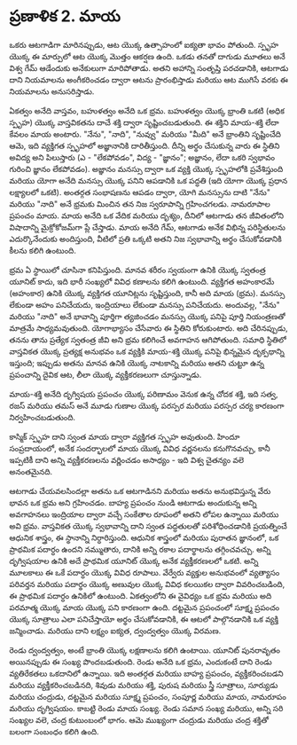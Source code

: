 # ప్రణాళిక 2. మాయ

ఒకరు ఆటగాడిగా మారినప్పుడు, ఆట యొక్క ఉత్సాహంలో ఐక్యతా భావం పోతుంది. స్పృహ యొక్క ఈ మార్పులో ఆట యొక్క మొత్తం ఆకర్షణ ఉంది. ఒకడు తనతో దాగుడు మూతలు అనే విశ్వ గేమ్ ఆడేందుకు అనేకులుగా మారిపోతాడు. అతని అహాన్ని సంతృప్తి పరచడానికి, ఆటగాడు దాని నియమాలను అంగీకరించడం ద్వారా ఆటను ప్రారంభిస్తాడు మరియు ఆట ముగిసే వరకు ఈ నియమాలను అనుసరిస్తాడు.

ఏకత్వం అనేది వాస్తవం, బహుళత్వం అనేది ఒక భ్రమ. బహుళత్వం యొక్క భ్రాంతి ఒకటి (అధిక స్పృహ) యొక్క వాస్తవికతను దాచే శక్తి ద్వారా సృష్టించబడుతుంది. ఈ శక్తిని మాయ-శక్తి లేదా కేవలం మాయ అంటారు. "నేను", "నాది", "నువ్వు" మరియు "మీది" అనే భ్రాంతిని సృష్టించేది ఆమె, ఇది వ్యక్తిగత స్పృహలో అజ్ఞానానికి దారితీస్తుంది. దీన్ని అర్థం చేసుకున్న వారు ఈ స్థితిని అవిద్య అని పిలుస్తారు (ఎ - "లేకపోవడం", విద్య - "జ్ఞానం"; అజ్ఞానం, లేదా ఒకరి స్వభావం గురించి జ్ఞానం లేకపోవడం). అజ్ఞానం మనస్సు ద్వారా ఒక వ్యక్తి యొక్క స్పృహలోకి ప్రవేశిస్తుంది మరియు యోగా అనేది మనస్సు యొక్క పనిని ఆపడానికి ఒక పద్ధతి (ఇది యోగా యొక్క ప్రధాన లక్ష్యాలలో ఒకటి). అంతర్గత సంభాషణను ఆపడం ద్వారా, యోగి మనస్సును దాటి "నేను" మరియు "నాది" అనే భ్రమకు మించిన తన నిజ స్వరూపాన్ని గ్రహించగలడు. నామరూపాల ప్రపంచం మాయ. మాయ అనేది ఒక వేదిక మరియు దృశ్యం, దీనిలో ఆటగాడు తన జీవితంలోని విషాదాన్ని మైక్రోకోజమ్‌గా ప్లే చేస్తాడు. మాయ అనేది గేమ్, ఆటగాడు అనేక విభిన్న పరిస్థితులను ఎదుర్కొనేందుకు అందిస్తుంది, వీటిలో ప్రతి ఒక్కటి అతని నిజ స్వభావాన్ని అర్థం చేసుకోవడానికి కీలను కలిగి ఉంటుంది.

భ్రమ ఏ స్థాయిలో చూసినా కనిపిస్తుంది. మానవ శరీరం స్వయంగా ఉనికి యొక్క స్వతంత్ర యూనిట్ కాదు, ఇది భారీ సంఖ్యలో వివిధ కణాలను కలిగి ఉంటుంది. వ్యక్తిగత అహంకారమే (అహంకార) ఉనికి యొక్క వ్యక్తిగత యూనిట్లను సృష్టిస్తుంది, కానీ అది మాయ (భ్రమ). మనస్సు లేకుండా అహం పనిచేయదు, ఇంద్రియాలు లేకుండా మనస్సు పనిచేయదు. అందువల్ల, "నేను" మరియు "నాది" అనే భావాన్ని పూర్తిగా త్యజించడం మనస్సు యొక్క పనిపై పూర్తి నియంత్రణతో మాత్రమే సాధ్యమవుతుంది. యోగాభ్యాసం చేసేవారు ఈ స్థితిని కోరుకుంటారు. అది చేరినప్పుడు, తనను తాను ప్రత్యేక స్వతంత్ర జీవి అని భ్రమ కలిగించే అవగాహన ఆగిపోతుంది. సమాధి స్థితిలో వాస్తవికత యొక్క ప్రత్యక్ష అనుభవం ఒక వ్యక్తికి మాయ-శక్తి యొక్క పనిపై భిన్నమైన దృక్పథాన్ని ఇస్తుంది; ఇప్పుడు అతను మానవ ఉనికి యొక్క నాటకాన్ని మరియు అతని చుట్టూ ఉన్న ప్రపంచాన్ని దైవిక ఆట, లీలా యొక్క వ్యక్తీకరణలుగా చూస్తున్నాడు.

మాయ-శక్తి అనేది దృగ్విషయ ప్రపంచం యొక్క పరిణామం వెనుక ఉన్న చోదక శక్తి, ఇది సత్వ, రజస్ మరియు తమస్ అనే మూడు గుణాల యొక్క పరస్పర మరియు పరస్పర చర్య కారణంగా నిర్వహించబడుతుంది.

కాస్మిక్ స్పృహ దాని స్వంత మాయ ద్వారా వ్యక్తిగత స్పృహ అవుతుంది. హిందూ సంప్రదాయంలో, అనేక సందర్భాలలో మాయ యొక్క వివిధ వర్ణనలను కనుగొనవచ్చు, కానీ ఇప్పటికీ దాని అన్ని వ్యక్తీకరణలను వర్ణించడం అసాధ్యం - ఇది విశ్వ చైతన్యం వలె అనంతమైనది.

ఆటగాడు చేయవలసిందల్లా అతను ఒక ఆటగాడినని మరియు అతను అనుభవిస్తున్న వేరు భావన ఒక భ్రమ అని గ్రహించడం. బాహ్య ప్రపంచం నుండి ఆటగాడు అందుకున్న అన్ని అవగాహనలు ఇంద్రియాల ద్వారా వచ్చే సంకేతాల రూపంలో అతని లోపల ఉన్నాయి మరియు అవి భ్రమ. వాస్తవికత యొక్క స్వభావాన్ని దాని స్వంత పద్ధతులతో పరిశోధించడానికి ప్రయత్నించే ఆధునిక శాస్త్రం, ఈ స్థానాన్ని నిర్ధారిస్తుంది. ఆధునిక శాస్త్రంలో మరియు పురాతన జ్ఞానంలో, ఒక ప్రాథమిక పదార్ధం ఉందని నమ్ముతారు, దానికి అన్ని రకాల పదార్థాలను తగ్గించవచ్చు. అన్ని దృగ్విషయాల ఉనికి అదే ప్రాథమిక యూనిట్ యొక్క అనేక వ్యక్తీకరణలలో ఒకటి. అన్ని మూలకాలు ఈ ఒకే పదార్ధం యొక్క వివిధ రూపాలు. వేర్వేరు వ్యక్తుల అనుభవంలో వ్యత్యాసం పరివర్తన మరియు పదార్థం యొక్క అణువుల యొక్క వివిధ కలయికల ద్వారా వివరించబడింది, ఈ ప్రాథమిక పదార్ధం ఉనికిలో ఉంటుంది. ఏకత్వంలోని ఈ వైవిధ్యం ఒక భ్రమ మరియు అది పరమాత్మ యొక్క మాయ యొక్క పని కారణంగా ఉంది. దట్టమైన ప్రపంచంలో సూక్ష్మ ప్రపంచం యొక్క సూత్రాలు ఎలా పనిచేస్తాయో అర్థం చేసుకోవడానికి, ఈ ఆటలో పాల్గొనడానికి ఒక వ్యక్తి జన్మించాడు. మరియు దాని లక్ష్యం ఐక్యత, ద్వంద్వత్వం యొక్క విరమణ.

రెండు ద్వంద్వత్వం, అంటే భ్రాంతి యొక్క లక్షణాలను కలిగి ఉంటాయి. యూనిట్ పునరావృతం అయినప్పుడు ఈ సంఖ్య పొందబడుతుంది. రెండు అనేది ఒక భ్రమ, ఎందుకంటే దాని రెండు వ్యతిరేకతలు ఒకదానిలో ఉన్నాయి. ఇది అంతర్గత మరియు బాహ్య ప్రపంచం, వ్యక్తీకరించబడని మరియు వ్యక్తీకరించబడినది, శివుడు మరియు శక్తి, పురుష మరియు స్త్రీ సూత్రాలు, సూర్యుడు మరియు చంద్రుడు, దట్టమైన మరియు సూక్ష్మ ప్రపంచం, సంపూర్ణ మరియు మాయ, నామరూపం మరియు దృగ్విషయం. కాబట్టి రెండు మాయ సంఖ్య. రెండు సమాన సంఖ్య మరియు, అన్ని సరి సంఖ్యల వలె, చంద్ర కుటుంబంలో భాగం. ఆమె ముఖ్యంగా చంద్రుడు మరియు చంద్ర శక్తితో బలంగా సంబంధం కలిగి ఉంది.
